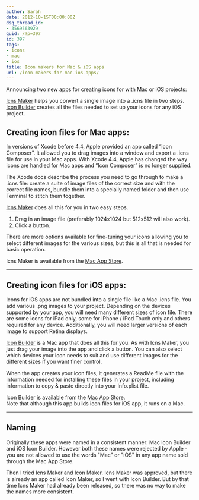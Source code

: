 ```yaml
---
author: Sarah
date: 2012-10-15T00:00:00Z
dsq_thread_id:
- 3569563929
guid: /?p=397
id: 397
tags:
- icons
- mac
- ios
title: Icon makers for Mac & iOS apps
url: /icon-makers-for-mac-ios-apps/
---
```


Announcing two new apps for creating icons for with Mac or iOS projects:

[Icns Maker][1] helps you convert a single image into a .icns file in two steps.  
[Icon Builder][2] creates all the files needed to set up your icons for any iOS project.

## Creating icon files for Mac apps:

In versions of Xcode before 4.4, Apple provided an app called “Icon Composer”. It allowed you to drag images into a window and export a .icns file for use in your Mac apps. With Xcode 4.4, Apple has changed the way icons are handled for Mac apps and “Icon Composer” is no longer supplied.

The Xcode docs describe the process you need to go through to make a .icns file: create a suite of image files of the correct size and with the correct file names, bundle them into a specially named folder and then use Terminal to stitch them together.

[Icns Maker][1] does all this for you in two easy steps.

  1. Drag in an image file (preferably 1024x1024 but 512x512 will also work).
  2. Click a button.

There are more options available for fine-tuning your icons allowing you to select different images for the various sizes, but this is all that is needed for basic operation.

Icns Maker is available from the <a href="http://itunes.apple.com/app/icns-maker/id550942266?mt=12&uo=4" target="_blank">Mac App Store</a>.

* * *

## Creating icon files for iOS apps:

Icons for iOS apps are not bundled into a single file like a Mac .icns file. You add various .png images to your project. Depending on the devices supported by your app, you will need many different sizes of icon file. There are some icons for iPad only, some for iPhone / iPod Touch only and others required for any device. Additionally, you will need larger versions of each image to support Retina displays.

[Icon Builder][2] is a Mac app that does all this for you. As with Icns Maker, you just drag your image into the app and click a button. You can also select which devices your icon needs to suit and use different images for the different sizes if you want finer control.

When the app creates your icon files, it generates a ReadMe file with the information needed for installing these files in your project, including information to copy & paste directly into your Info.plist file.

Icon Builder is available from the <a href="http://itunes.apple.com/app/icon-builder/id552293482?mt=12" target="_blank">Mac App Store</a>.  
Note that although this app builds icon files for iOS app, it runs on a Mac.

* * *

## Naming

Originally these apps were named in a consistent manner: Mac Icon Builder and iOS Icon Builder. However both these names were rejected by Apple - you are not allowed to use the words "Mac" or "iOS" in any app name sold through the Mac App Store.

Then I tried Icns Maker and Icon Maker. Icns Maker was approved, but there is already an app called Icon Maker, so I went with Icon Builder. But by that time Icns Maker had already been released, so there was no way to make the names more consistent.

 [1]: /icns-maker/ "Icns Maker"
 [2]: /icon-builder/ "Icon Builder"
